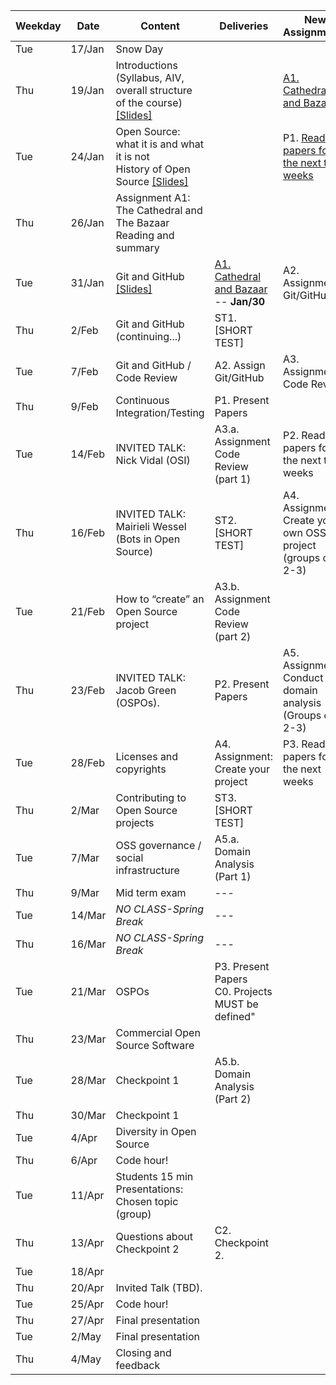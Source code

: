 | **Weekday**           | **Date** | **Content**                                                           | **Deliveries**                        | **New Assignments**                                         |
|-------------------------------|----------|-----------------------------------------------------------------------|---------------------------------------|-------------------------------------------------------------|
| Tue                           | 17/Jan   | Snow Day                                                              |                                       |                                                             |
| Thu                           | 19/Jan   | Introductions (Syllabus, AIV, overall structure of the course) [[Slides]](notes/Lecture_00.pdf)        |                                       | [A1. Cathedral and Bazaar](assignments/A1.cathbaz.md)                                      |
| Tue                           | 24/Jan   | Open Source: what it is and what it is not<br>History of Open Source [[Slides]](notes/Lecture_01.pdf)   |                                       | P1. [Read 2 papers for the next two weeks](assignments/P1.papers.md)                  |
| Thu                           | 26/Jan   | Assignment A1: The Cathedral and The Bazaar Reading and summary          |                                       |                                                             |
| Tue                           | 31/Jan   | Git and GitHub [[Slides]](notes/Lecture_02.pdf)                                                         | [A1. Cathedral and Bazaar](assignments/A1.cathbaz.md) -- **Jan/30**             | A2. Assignment: Git/GitHub                                  |
| Thu                           | 2/Feb    | Git and GitHub (continuing...)                                        | ST1. [SHORT TEST]                     |                                                             |
| Tue                           | 7/Feb    | Git and GitHub / Code Review                                          | A2. Assign Git/GitHub                 | A3. Assignment: Code Review                                 |
| Thu                           | 9/Feb    | Continuous Integration/Testing                                        | P1. Present Papers                    |                                                             |
| Tue                           | 14/Feb   | INVITED TALK: Nick Vidal (OSI)                                        | A3.a. Assignment Code Review (part 1) | P2. Read 2 papers for the next two weeks                     |
| Thu                           | 16/Feb   | INVITED TALK: Mairieli Wessel (Bots in Open Source)                   | ST2. [SHORT TEST]                     | A4. Assignment: Create your own OSS project (groups of 2-3) |
| Tue                           | 21/Feb   | How to “create” an Open Source project                                | A3.b. Assignment Code Review (part 2) |                                                             |
| Thu                           | 23/Feb   | INVITED TALK: Jacob Green (OSPOs).                                    | P2. Present Papers                    | A5. Assignment: Conduct a domain analysis (Groups of 2-3)   |
| Tue                           | 28/Feb   | Licenses and copyrights                                | A4. Assignment: Create your project   | P3. Read 2 papers for the next weeks            |
| Thu                           | 2/Mar    | Contributing to Open Source projects                                  | ST3. [SHORT TEST]                     |                                                             |
| Tue                           | 7/Mar    | OSS governance / social infrastructure                               | A5.a. Domain Analysis (Part 1)        |                                                             |
| Thu                           | 9/Mar    | Mid term exam                                                         | ---                                   |                                                             |
| Tue                           | 14/Mar   | *NO CLASS-Spring Break*                                               | ---                                   |                                                             |
| Thu                           | 16/Mar   | *NO CLASS-Spring Break*                                               | ---                                   |                                                             |
| Tue                           | 21/Mar   | OSPOs                                                                 | P3. Present Papers<br>C0. Projects MUST be defined"       |
| Thu                           | 23/Mar   | Commercial Open Source Software                                       |                                      |                                                            |
| Tue                           | 28/Mar   | Checkpoint 1                                                          | A5.b. Domain Analysis (Part 2)        |                                                             |
| Thu                           | 30/Mar   | Checkpoint 1                                                          |                                       |                                                             |
| Tue                           | 4/Apr    | Diversity in Open Source                                              |                                       |                                                             |
| Thu                           | 6/Apr    | Code hour!                                                            |                                       |                                                             |
| Tue                           | 11/Apr   | Students 15 min Presentations: Chosen topic (group)                   |                                       |                                                             |
| Thu                           | 13/Apr   | Questions about Checkpoint 2                                          | C2. Checkpoint 2.                   |                                                             |
| Tue                           | 18/Apr   |                                          |                                       |                                                             |
| Thu                           | 20/Apr   | Invited Talk  (TBD).                                                  |                                       |                                                             |
| Tue                           | 25/Apr   | Code hour!                                                            |                                       |                                                             |
| Thu                           | 27/Apr   | Final presentation                                                    |                                       |                                                             |
| Tue                           | 2/May    | Final presentation                                                    |                                       |                                                             |
| Thu                           | 4/May    | Closing and feedback                                                  |

